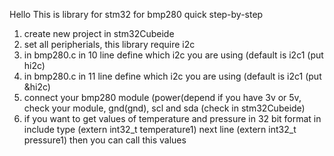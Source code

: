 Hello
This is library for stm32 for bmp280 
quick step-by-step
1. create new project in stm32Cubeide
2. set all peripherials, this library require i2c
3. in bmp280.c in 10 line define which i2c you are using (default is i2c1 (put hi2c)
4. in bmp280.c in 11 line define which i2c you are using (default is i2c1 (put &hi2c)
5. connect your bmp280 module (power(depend if you have 3v or 5v, check your module, gnd(gnd), scl and sda (check in stm32Cubeide)
6. if you want to get values of temperature and pressure in 32 bit format in include type (extern int32_t temperature1) next line (extern int32_t pressure1) then you can call this values


